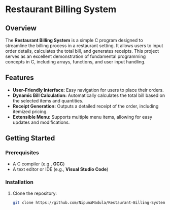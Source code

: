 # Restaurant Billing System

## Overview
The **Restaurant Billing System** is a simple C program designed to streamline the billing process in a restaurant setting. It allows users to input order details, calculates the total bill, and generates receipts. This project serves as an excellent demonstration of fundamental programming concepts in C, including arrays, functions, and user input handling.

## Features
- **User-Friendly Interface:** Easy navigation for users to place their orders.
- **Dynamic Bill Calculation:** Automatically calculates the total bill based on the selected items and quantities.
- **Receipt Generation:** Outputs a detailed receipt of the order, including itemized pricing.
- **Extensible Menu:** Supports multiple menu items, allowing for easy updates and modifications.

## Getting Started

### Prerequisites
- A C compiler (e.g., **GCC**)
- A text editor or IDE (e.g., **Visual Studio Code**)

### Installation
1. Clone the repository:
   ```bash
   git clone https://github.com/NipunaMadula/Restaurant-Billing-System.git
